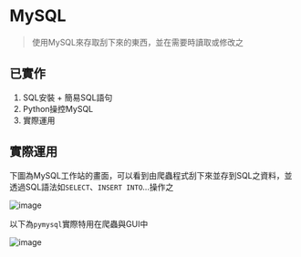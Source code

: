 # MySQL
> 使用MySQL來存取刮下來的東西，並在需要時讀取或修改之

## 已實作
1. SQL安裝 + 簡易SQL語句
2. Python操控MySQL
3. 實際運用


## 實際運用
下圖為MySQL工作站的畫面，可以看到由爬蟲程式刮下來並存到SQL之資料，並透過SQL語法如`SELECT`、`INSERT INTO`...操作之

![image](https://github.com/JulianLee310514065/SideProject--Akasha/assets/101493861/673007a0-f887-4b09-93bc-189457d1c031)


以下為`pymysql`實際特用在爬蟲與GUI中

![image](https://github.com/JulianLee310514065/SideProject--Akasha/assets/101493861/0e89764b-984d-44f5-b6c7-d2685a6c4189)


